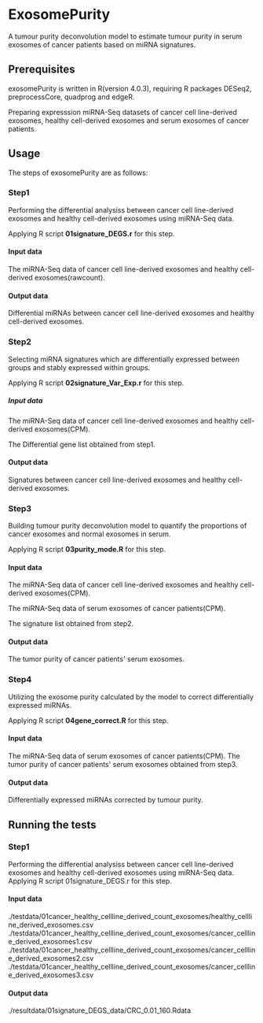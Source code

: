 # ExosomePurity
A tumour purity deconvolution model to estimate tumour purity in serum exosomes of cancer patients based on miRNA signatures.

## Prerequisites
exosomePurity is written in R(version 4.0.3), requiring R packages DESeq2, preprocessCore, quadprog and edgeR.

Preparing expresssion miRNA-Seq datasets of cancer cell line-derived exosomes, healthy cell-derived exosomes and serum exosomes of cancer patients.


## Usage

The steps of exosomePurity are as follows:

### Step1
Performing the differential analysiss between cancer cell line-derived exosomes and healthy cell-derived exosomes using miRNA-Seq data.

Applying R script **01signature_DEGS.r** for this step. 
#### Input data
The miRNA-Seq data of cancer cell line-derived exosomes and healthy cell-derived exosomes(rawcount).
#### Output data
Differential miRNAs between cancer cell line-derived exosomes and healthy cell-derived exosomes.

### Step2
Selecting miRNA signatures which are differentially expressed between groups and stably expressed within groups.

Applying R script **02signature_Var_Exp.r** for this step. 
##### Input data
The miRNA-Seq data of cancer cell line-derived exosomes and healthy cell-derived exosomes(CPM).

The Differential gene list obtained from step1.
#### Output data
Signatures between cancer cell line-derived exosomes and healthy cell-derived exosomes.

### Step3
Building tumour purity deconvolution model to quantify the proportions of cancer exosomes and normal exosomes in serum.

Applying R script **03purity_mode.R** for this step. 
#### Input data
The miRNA-Seq data of cancer cell line-derived exosomes and healthy cell-derived exosomes(CPM).

The miRNA-Seq data of serum exosomes of cancer patients(CPM).

The signature list obtained from step2.
#### Output data
The tumor purity of cancer patients' serum exosomes.

### Step4
Utilizing the exosome purity calculated by the model to correct differentially expressed miRNAs.

Applying R script **04gene_correct.R** for this step.
#### Input data
The miRNA-Seq data of serum exosomes of cancer patients(CPM).
The tumor purity of cancer patients' serum exosomes obtained from step3.
#### Output data
Differentially expressed miRNAs corrected by tumour purity.

## Running the tests
### Step1
Performing the differential analysiss between cancer cell line-derived exosomes and healthy cell-derived exosomes using miRNA-Seq data.
Applying R script 01signature_DEGS.r for this step.
#### Input data
./testdata/01cancer_healthy_cellline_derived_count_exosomes/healthy_cellline_derived_exosomes.csv
./testdata/01cancer_healthy_cellline_derived_count_exosomes/cancer_cellline_derived_exosomes1.csv
./testdata/01cancer_healthy_cellline_derived_count_exosomes/cancer_cellline_derived_exosomes2.csv
./testdata/01cancer_healthy_cellline_derived_count_exosomes/cancer_cellline_derived_exosomes3.csv
#### Output data
./resultdata/01signature_DEGS_data/CRC_0.01_160.Rdata
